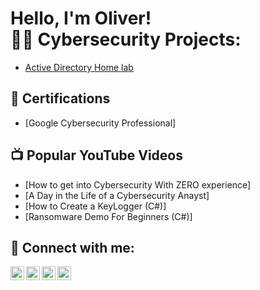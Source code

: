 <h1>Hello, I'm Oliver! <br/><a 

<h2>👨‍💻 Cybersecurity Projects:</h2>

- [Active Directory Home lab](https://github.com/oliveradams30/LABURL)

<h2>📧 Certifications</h2>

- [Google Cybersecurity Professional] 

<h2>📺 Popular YouTube Videos</h2>

- [How to get into Cybersecurity With ZERO experience]
- [A Day in the Life of a Cybersecurity Anayst]
- [How to Create a KeyLogger (C#)]
- [Ransomware Demo For Beginners (C#)]
  

<h2> 🤳 Connect with me:</h2>

[<img align="left" alt="OliverAdams | YouTube" width="22px" src="https://cdn.jsdelivr.net/npm/simple-icons@v3/icons/youtube.svg" />][youtube]
[<img align="left" alt="OliverAdams | Twitter" width="22px" src="https://cdn.jsdelivr.net/npm/simple-icons@v3/icons/twitter.svg" />][twitter]
[<img align="left" alt="OliverAdams | LinkedIn" width="22px" src="https://cdn.jsdelivr.net/npm/simple-icons@v3/icons/linkedin.svg" />][linkedin]
[<img align="left" alt="OliverAdams | Instagram" width="22px" src="https://cdn.jsdelivr.net/npm/simple-icons@v3/icons/instagram.svg" />][instagram]

[twitter]: https://twitter.com/
[youtube]: https://www.youtube.com/c/
[instagram]: https://www.instagram.com/adamscybersecurity
[linkedin]: https://linkedin.com/in/oliver-adams-3aa370280

<!--
**oliveradams30/oliveradams30** is a ✨ _special_ ✨ repository because its `README.md` (this file) appears on your GitHub profile.

Here are some ideas to get you started:

- 🔭 I’m currently working on ...
- 🌱 I’m currently learning ...
- 👯 I’m looking to collaborate on ...
- 🤔 I’m looking for help with ...
- 💬 Ask me about ...
- 📫 How to reach me: ...
- 😄 Pronouns: ...
- ⚡ Fun fact: ...
-->
